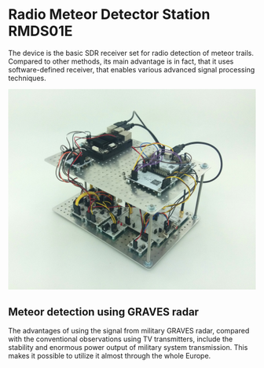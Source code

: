 # Radio Meteor Detector Station RMDS01E

The device is the basic SDR receiver set for radio detection of meteor trails. Compared to other methods, its main advantage is in fact, that it uses software-defined receiver, that enables various advanced signal processing techniques.

![RMDS02E Station](https://raw.githubusercontent.com/bolidozor/RMDS/master/DOC/SRC/img/RMDS02E_Big.jpg "RMDS02E station")


## Meteor detection using GRAVES radar

The advantages of using the signal from military GRAVES radar, compared with the conventional observations using TV transmitters, include the stability and enormous power output of military system transmission. This makes it possible to utilize it almost through the whole Europe.


